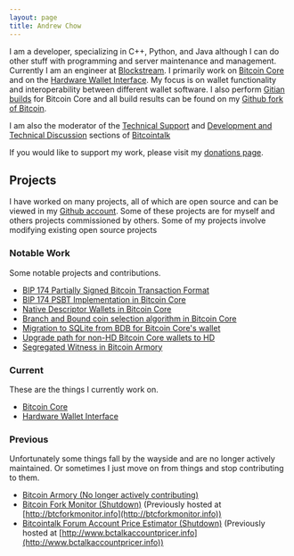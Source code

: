 ```yaml
---
layout: page
title: Andrew Chow
---
```

I am a developer, specializing in C++, Python, and Java although I can do other stuff with programming and server maintenance and management.
Currently I am an engineer at [Blockstream](https://blockstream.com/).
I primarily work on [Bitcoin Core](https://bitcoincore.org) and on the [Hardware Wallet Interface](https://github.com/bitcoin-core/hwi).
My focus is on wallet functionality and interoperability between different wallet software.
I also perform [Gitian builds](_posts/2016-01-23-Gitian-builder.md) for Bitcoin Core and all build results can be found on my [Github fork of Bitcoin](https://github.com/achow101/bitcoin/releases).

I am also the moderator of the [Technical Support](https://bitcointalk.org/index.php?board=4.0) and [Development and Technical Discussion](https://bitcointalk.org/index.php?board=6.0) sections of [Bitcointalk](https://bitcointalk.org)

If you would like to support my work, please visit my [donations page](https://tip.achow101.com/).

## Projects

I have worked on many projects, all of which are open source and can be viewed in my [Github account](https://github.com/achow101).
Some of these projects are for myself and others projects commissioned by others.
Some of my projects involve modifying existing open source projects

### Notable Work

Some notable projects and contributions.

- [BIP 174 Partially Signed Bitcoin Transaction Format](https://github.com/bitcoin/bips/blob/master/bip-0174.mediawiki)
- [BIP 174 PSBT Implementation in Bitcoin Core](https://github.com/bitcoin/bitcoin/pull/13557)
- [Native Descriptor Wallets in Bitcoin Core](https://github.com/bitcoin/bitcoin/pull/16528)
- [Branch and Bound coin selection algorithm in Bitcoin Core](https://github.com/bitcoin/bitcoin/pull/10637)
- [Migration to SQLite from BDB for Bitcoin Core's wallet](https://github.com/bitcoin/bitcoin/pull/19077)
- [Upgrade path for non-HD Bitcoin Core wallets to HD](https://github.com/bitcoin/bitcoin/pull/12560)
- [Segregated Witness in Bitcoin Armory](https://github.com/goatpig/BitcoinArmory/pull/30)

### Current

These are the things I currently work on.

- [Bitcoin Core](https://github.com/bitcoin/bitcoin)
- [Hardware Wallet Interface](https://github.com/bitcoin-core/hwi)

### Previous

Unfortunately some things fall by the wayside and are no longer actively maintained.
Or sometimes I just move on from things and stop contributing to them.

 - [Bitcoin Armory (No longer actively contributing)](https://github.com/goatpig/BitcoinArmory)
 - [Bitcoin Fork Monitor (Shutdown)](https://github.com/achow101/ForkMonitor) (Previously hosted at [http://btcforkmonitor.info](http://btcforkmonitor.info))
 - [Bitcointalk Forum Account Price Estimator (Shutdown)](https://github.com/achow101/BitcointalkAccountPricer) (Previously hosted at [http://www.bctalkaccountpricer.info](http://www.bctalkaccountpricer.info))
